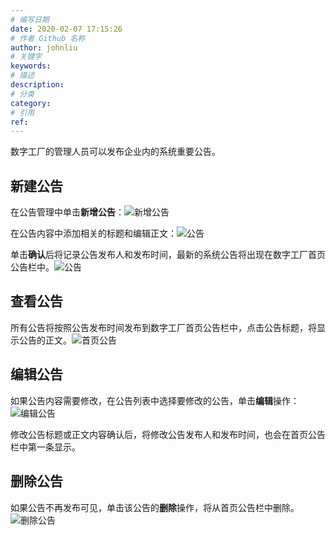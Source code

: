 ```yaml
---
# 编写日期
date: 2020-02-07 17:15:26
# 作者 Github 名称
author: johnliu
# 关键字
keywords:
# 描述
description:
# 分类
category: 
# 引用
ref:
---
```


数字工厂的管理人员可以发布企业内的系统重要公告。

## 新建公告

在公告管理中单击**新增公告**：![新增公告](https://static-aliyun-doc.oss-cn-hangzhou.aliyuncs.com/assets/img/zh-CN/5480779851/p99687.png)

在公告内容中添加相关的标题和编辑正文：![公告](https://static-aliyun-doc.oss-cn-hangzhou.aliyuncs.com/assets/img/zh-CN/5480779851/p99688.png)

单击**确认**后将记录公告发布人和发布时间，最新的系统公告将出现在数字工厂首页公告栏中。![公告](https://static-aliyun-doc.oss-cn-hangzhou.aliyuncs.com/assets/img/zh-CN/6480779851/p99690.png)

## 查看公告

所有公告将按照公告发布时间发布到数字工厂首页公告栏中，点击公告标题，将显示公告的正文。![首页公告](https://static-aliyun-doc.oss-cn-hangzhou.aliyuncs.com/assets/img/zh-CN/6480779851/p99691.png)

## 编辑公告

如果公告内容需要修改，在公告列表中选择要修改的公告，单击**编辑**操作：![编辑公告](https://static-aliyun-doc.oss-cn-hangzhou.aliyuncs.com/assets/img/zh-CN/6480779851/p99693.png)

修改公告标题或正文内容确认后，将修改公告发布人和发布时间，也会在首页公告栏中第一条显示。

## 删除公告

如果公告不再发布可见，单击该公告的**删除**操作，将从首页公告栏中删除。![删除公告](https://static-aliyun-doc.oss-cn-hangzhou.aliyuncs.com/assets/img/zh-CN/6480779851/p99696.png)
